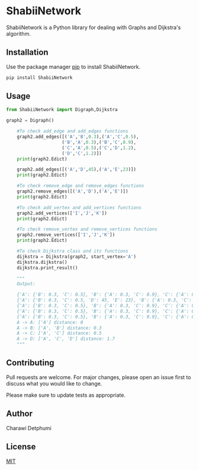 # ShabiiNetwork

ShabiiNetwork is a Python library for dealing with Graphs and Dijkstra's algorithm.

## Installation

Use the package manager [pip](https://pip.pypa.io/en/stable/) to install ShabiiNetwork.

```bash
pip install ShabiiNetwork
```

## Usage

```python
from ShabiiNetwork import Digraph,Dijkstra

graph2 = Digraph()

    #To check add_edge and add_edges functions
    graph2.add_edges([('A','B',0.3),('A','C',0.5),
                     ('B','A',0.3),('B','C',0.9),
                     ('C','A',0.5),('C','D',1.2),
                     ('D','C',1.2)])
    print(graph2.Edict)

    graph2.add_edges([('A','D',45),('A','E',23)])
    print(graph2.Edict)

    #To check remove_edge and remove_edges functions
    graph2.remove_edges([('A','D'),('A','E')])
    print(graph2.Edict)

    #To check add_vertex and add_vertices functions
    graph2.add_vertices(['I','J','K'])
    print(graph2.Edict)

    #To check remove_vertex and remove_vertices functions
    graph2.remove_vertices(['I','J','K'])
    print(graph2.Edict)

    #To check Dijkstra class and its functions
    dijkstra = Dijkstra(graph2, start_vertex='A')
    dijkstra.dijkstra()
    dijkstra.print_result()

    """
    Output:

    {'A': {'B': 0.3, 'C': 0.5}, 'B': {'A': 0.3, 'C': 0.9}, 'C': {'A': 0.5, 'D': 1.2}, 'D': {'C': 1.2}}
    {'A': {'B': 0.3, 'C': 0.5, 'D': 45, 'E': 23}, 'B': {'A': 0.3, 'C': 0.9}, 'C': {'A': 0.5, 'D': 1.2}, 'D': {'C': 1.2}}
    {'A': {'B': 0.3, 'C': 0.5}, 'B': {'A': 0.3, 'C': 0.9}, 'C': {'A': 0.5, 'D': 1.2}, 'D': {'C': 1.2}}
    {'A': {'B': 0.3, 'C': 0.5}, 'B': {'A': 0.3, 'C': 0.9}, 'C': {'A': 0.5, 'D': 1.2}, 'D': {'C': 1.2}, 'I': {}, 'J': {}, 'K': {}}
    {'A': {'B': 0.3, 'C': 0.5}, 'B': {'A': 0.3, 'C': 0.9}, 'C': {'A': 0.5, 'D': 1.2}, 'D': {'C': 1.2}}
    A -> A: ['A'] distance: 0
    A -> B: ['A', 'B'] distance: 0.3
    A -> C: ['A', 'C'] distance: 0.5
    A -> D: ['A', 'C', 'D'] distance: 1.7
    """

```

## Contributing

Pull requests are welcome. For major changes, please open an issue first
to discuss what you would like to change.

Please make sure to update tests as appropriate.

## Author 

Charawi Detphumi

## License

[MIT](https://choosealicense.com/licenses/mit/)